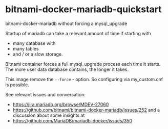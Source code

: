 # bitnami-docker-mariadb-quickstart
bitnami-docker-mariadb without forcing a mysql_upgrade

Startup of mariadb can take a relevant amount of time if starting with
* many database with
* many tables
* and / or a slow storage.

Bitnami container forces a full mysql_upgrade process each time it starts. The more user data database contains, the longer it takes.

This image remove the `--force` - option. So configuring via my_custom.cnf is possible.

See relevant issues and conversation:
* <https://jira.mariadb.org/browse/MDEV-27060>
* <https://github.com/bitnami/bitnami-docker-mariadb/issues/252>
and a discussion about some insights at 
* <https://github.com/MariaDB/mariadb-docker/issues/350>